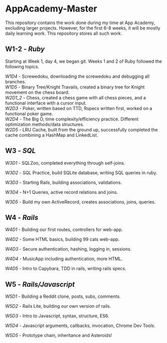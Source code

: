 # AppAcademy-Master

This repository contains the work done during my time at App Academy, excluding larger projects. However, for the first 6-8 weeks, it will be mostly daily learning work. This repository stores all such work.

## W1-2 - *Ruby*
Starting at Week 1, day 4, we began git. Weeks 1 and 2 of Ruby followed the following topics.

*W1D4* - Screwedoku, downloading the screwedoku and debugging all branches.  
*W1D5* - Binary Tree/Knight Travails,  created a binary tree for Knight movement on the chess board.  
*W2D1_2* - Chess, created a chess game with all chess pieces, and a functional interface with a cursor input.  
*W2D3* - Poker, written based on TTD, Rspecs written first, worked on a functional poker game.  
*W2D4* - The Big O, time complexity/efficiency practice. Different optimization methods/data structures.  
*W2D5* - LRU Cache, built from the ground up, successfully completed the cache combining a HashMap and LinkedList.  

## W3 - *SQL*
*W3D1* - SQLZoo, completed everything through self-joins.

*W3D2* - SQL Practice, build SQLite database, writing SQL queries in ruby.

*W3D3* - Starting Rails, building associations, validations.

*W3D4* - N+1 Queries, active record relations and joins.

*W3D5* - Build my own ActiveRecord, creates associations, joins, queries.

## W4 - *Rails*
*W4D1* - Building our first routes, controllers for web-app.

*W4D2* - Some HTML basics, building 99 cats web-app.

*W4D3* - Secure authentication, hashing, logging in, sessions.

*W4D4* - MusicApp including authentication, more HTML.

*W4D5* - Intro to Capybara, TDD in rails, writing rails specs.

## W5 - *Rails/Javascript*
*W5D1* - Building a Reddit clone, posts, subs, comments.

*W5D2* - Rails Lite, building our own version of rails.

*W5D3* - Intro to Javascript, syntax, structure, ES6.

*W5D4* - Javascript arguments, callbacks, invocation, Chrome Dev Tools.

*W5D5* - Prototype chain, inheritance and Asteroids!
